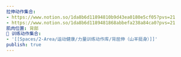 ```yaml
---
拉伸动作集合:
- https://www.notion.so/1da8b6d11894810b9d43ea0180e5cf05?pvs=21
- https://www.notion.so/1da8b6d1189481868abbefa238a84ca0?pvs=21
肌肉位置: 背部
🏃 训练动作集合:
- '[[Spaces/2-Area/运动健康/力量训练动作库/背屈伸（山羊挺身）]]'
publish: true
---
```


